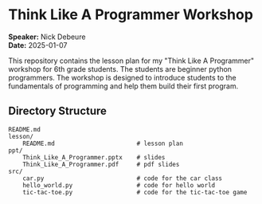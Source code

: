 # Think Like A Programmer Workshop

**Speaker:** Nick Debeure<br>
**Date:** 2025-01-07

This repository contains the lesson plan for my "Think Like A Programmer" workshop for 6th grade students. The students are beginner python programmers. The workshop is designed to introduce students to the fundamentals of programming and help them build their first program.

## Directory Structure

```
README.md
lesson/
    README.md                       # lesson plan
ppt/
    Think_Like_A_Programmer.pptx    # slides
    Think_Like_A_Programmer.pdf     # pdf slides
src/
    car.py                          # code for the car class
    hello_world.py                  # code for hello world
    tic-tac-toe.py                  # code for the tic-tac-toe game
```